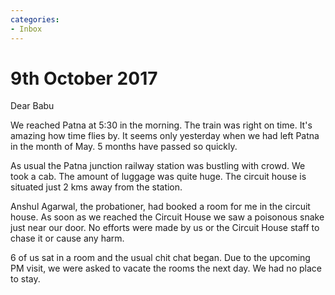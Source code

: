 ```yaml
---
categories:
- Inbox
---
```

# 9th October 2017

Dear Babu

  

We reached Patna at 5:30 in the morning. The train was right on time. It's amazing how time flies by. It seems only yesterday when we had left Patna in the month of May. 5 months have passed so quickly. 

  

As usual the Patna junction railway station was bustling with crowd. We took a cab. The amount of luggage was quite huge. The circuit house is situated just 2 kms away from the station. 

  

Anshul Agarwal, the probationer, had booked a room for me in the circuit house. As soon as we reached the Circuit House we saw a poisonous snake just near our door. No efforts were made by us or the Circuit House staff to chase it or cause any harm. 

  

6 of us sat in a room and the usual chit chat began. Due to the upcoming PM visit, we were asked to vacate the rooms the next day. We had no place to stay.